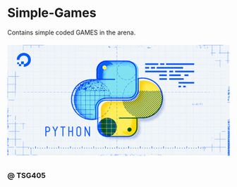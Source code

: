 # Simple-Games
Contains simple coded GAMES in the arena.

<h6 align="center">
   <img src="https://github.com/TSG405/Simple-Games/blob/main/icon.png" alt="Here goes an ICON!">
</h6>

### @ TSG405
